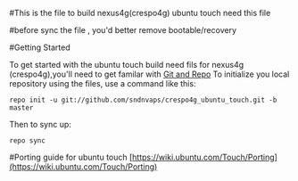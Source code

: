 #This is the file to build nexus4g(crespo4g) 
ubuntu touch need this file

#before sync the file , you'd better remove bootable/recovery

#Getting Started

To get started with the ubuntu touch build need fils for nexus4g (crespo4g),you'll need to get familar with [Git and Repo](http://source.android.com/source/using-repo.html)
To initialize you local repository using the files, use a command like this:

```
repo init -u git://github.com/sndnvaps/crespo4g_ubuntu_touch.git -b master
```

Then to sync up:

```
repo sync
```

#Porting guide for ubuntu touch
[https://wiki.ubuntu.com/Touch/Porting](https://wiki.ubuntu.com/Touch/Porting)


